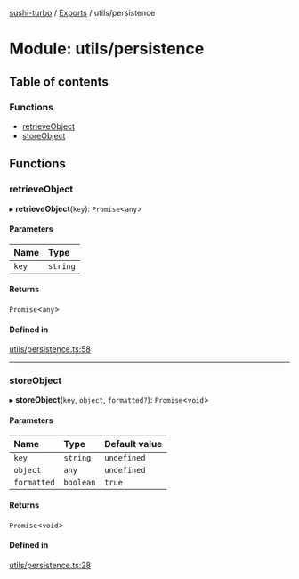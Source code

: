 [sushi-turbo](../README.md) / [Exports](../modules.md) / utils/persistence

# Module: utils/persistence

## Table of contents

### Functions

- [retrieveObject](utils_persistence.md#retrieveobject)
- [storeObject](utils_persistence.md#storeobject)

## Functions

### retrieveObject

▸ **retrieveObject**(`key`): `Promise`<`any`\>

#### Parameters

| Name | Type |
| :------ | :------ |
| `key` | `string` |

#### Returns

`Promise`<`any`\>

#### Defined in

[utils/persistence.ts:58](https://github.com/manifoldfinance/briarpatch/blob/45b8f98/src/utils/persistence.ts#L58)

___

### storeObject

▸ **storeObject**(`key`, `object`, `formatted?`): `Promise`<`void`\>

#### Parameters

| Name | Type | Default value |
| :------ | :------ | :------ |
| `key` | `string` | `undefined` |
| `object` | `any` | `undefined` |
| `formatted` | `boolean` | `true` |

#### Returns

`Promise`<`void`\>

#### Defined in

[utils/persistence.ts:28](https://github.com/manifoldfinance/briarpatch/blob/45b8f98/src/utils/persistence.ts#L28)
